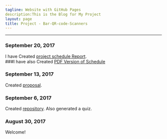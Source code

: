 ```yaml
---
tagline: Website with GitHub Pages
description:This is the Blog for My Project
layout: page
title: Project - Bar-QR-code-Scanners
---
```


-------------

 

### September 20, 2017

I have Created [project schedule Report](https://github.com/VinoU/Bar-QR-code-scanners/blob/master/Vino%20Uthayakumar_Project%20Schedule.mpp).  
###I have also Created [PDF Version of Schedule](https://github.com/VinoU/Bar-QR-code-scanners/blob/master/Vino%20Uthayakumar_Project%20Schedule.pdf)

### September 13, 2017

Created [proposal](https://github.com/six0four/StudentSenseHat/blob/master/documentation/ProposalContentStudentNameRev02.pdf).

### September 6, 2017

Created [repository](https://github.com/VinoU/Bar-QR-code-scanners.git). Also generated a quiz.

### August 30, 2017

Welcome!
